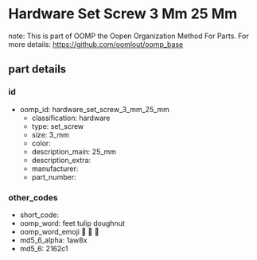 # Hardware Set Screw 3 Mm 25 Mm  

note: This is part of OOMP the Oopen Organization Method For Parts. For more details: https://github.com/oomlout/oomp_base

##  part details





### id
* oomp_id: hardware_set_screw_3_mm_25_mm
  * classification: hardware
  * type: set_screw
  * size: 3_mm
  * color: 
  * description_main: 25_mm
  * description_extra: 
  * manufacturer: 
  * part_number: 

### other_codes
* short_code: 
* oomp_word: feet tulip doughnut
* oomp_word_emoji :feet: :tulip: :doughnut:
* md5_6_alpha: 1aw8x
* md5_6: 2162c1